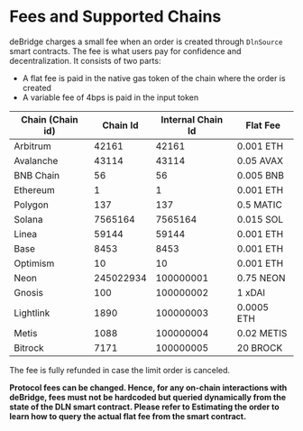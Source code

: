 # Fees and Supported Chains

deBridge charges a small fee when an order is created through `DlnSource` smart contracts. The fee is what users pay for confidence and decentralization. It consists of two parts:

* A flat fee is paid in the native gas token of the chain where the order is created
* A variable fee of 4bps is paid in the input token

| Chain (Chain id) | Chain Id  | Internal Chain Id | Flat Fee   |
| ---------------- | --------- | ----------------- | ---------- |
| Arbitrum         | 42161     | 42161             | 0.001 ETH  |
| Avalanche        | 43114     | 43114             | 0.05 AVAX  |
| BNB Chain        | 56        | 56                | 0.005 BNB  |
| Ethereum         | 1         | 1                 | 0.001 ETH  |
| Polygon          | 137       | 137               | 0.5 MATIC  |
| Solana           | 7565164   | 7565164           | 0.015 SOL  |
| Linea            | 59144     | 59144             | 0.001 ETH  |
| Base             | 8453      | 8453              | 0.001 ETH  |
| Optimism         | 10        | 10                | 0.001 ETH  |
| Neon             | 245022934 | 100000001         | 0.75 NEON  |
| Gnosis           | 100       | 100000002         | 1 xDAI     |
| Lightlink        | 1890      | 100000003         | 0.0005 ETH |
| Metis            | 1088      | 100000004         | 0.02 METIS |
| Bitrock          | 7171      | 100000005         | 20 BROCK   |

The fee is fully refunded in case the limit order is canceled.

**Protocol fees can be changed. Hence, for any on-chain interactions with deBridge, fees must not be hardcoded but queried dynamically from the state of the DLN smart contract. Please refer to Estimating the order to learn how to query the actual flat fee from the smart contract.**
